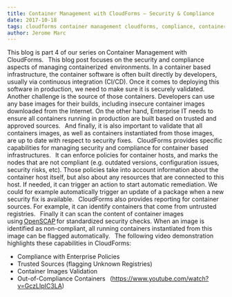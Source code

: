 ```yaml
---     
title: Container Management with CloudForms – Security & Compliance
date: 2017-10-18
tags: cloudforms container management cloudforms, compliance, container, management, openscap, security 
author: Jerome Marc
---
```


This blog is part 4 of our series on Container Management with CloudForms.
  
This blog post focuses on the security and compliance aspects of managing containerized  environments.
In a container based infrastructure, the container software is often built directly by developers, usually via continuous integration (CI/CD). Once it comes to deploying this software in production, we need to make sure it is securely validated.
  
Another challenge is the source of those containers. Developers can use any base images for their builds, including insecure container images downloaded from the Internet. On the other hand, Enterprise IT needs to ensure all containers running in production are built based on trusted and approved sources.
  
And finally, it is also important to validate that all containers images, as well as containers instantiated from those images, are up to date with respect to security fixes.
  
CloudForms provides specific capabilities for managing security and compliance for container based infrastructures.
  
It can enforce policies for container hosts, and marks the nodes that are not compliant (e.g. outdated versions, configuration issues, security risks, etc). Those policies take into account information about the container host itself, but also about any resources that are connected to this host. If needed, it can trigger an action to start automatic remediation. We could for example automatically trigger an update of a package when a new security fix is available.
  
CloudForms also provides reporting for container sources. For example, it can identify containers that come from untrusted registries.
  
Finally it can scan the content of container images using [OpenSCAP](<https://www.open-scap.org>) for standardized security checks. When an image is identified as non-compliant, all running containers instantiated from this image can be flagged automatically.
  
The following video demonstration highlights these capabilities in CloudForms:

* Compliance with Enterprise Policies
* Trusted Sources (flagging Unknown Registries)
* Container Images Validation
* Out-of-Compliance Containers
  
(<https://www.youtube.com/watch?v=GczLIpIC3LA>)
